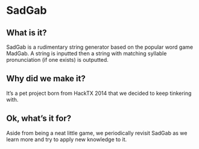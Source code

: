 # SadGab
## What is it?
SadGab is a rudimentary string generator based on the popular word game MadGab. A string is inputted then a string with matching syllable pronunciation (if one exists) is outputted.
## Why did we make it?
It’s a pet project born from HackTX 2014 that we decided to keep tinkering with.
## Ok, what’s it for?
Aside from being a neat little game, we periodically revisit SadGab as we learn more and try to apply new knowledge to it.